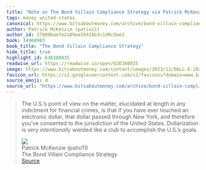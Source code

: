 ```yaml
---
title: "Note on The Bond Villain Compliance Strategy via Patrick McKenzie (patio11)"
tags: money united-states
canonical: https://www.bitsaboutmoney.com/archive/bond-villain-compliance-strategy/
author: Patrick McKenzie (patio11)
author_id: 27989bae7e2a89ee28416b3c1d0c9ae2
book: 34968983
book_title: "The Bond Villain Compliance Strategy"
hide_title: true
highlight_id: 636380035
readwise_url: https://readwise.io/open/636380035
image: https://www.bitsaboutmoney.com/content/images/2023/11/DALL-E-2023-11-23-22.40.26---A-sleek--professional-cartoon-in-the-style-of-The-Economist-or-Bloomberg--featuring-a-middle-aged-Chinese-man-styled-as-a-classic-Bond-villain-like-Bl.png
favicon_url: https://s2.googleusercontent.com/s2/favicons?domain=www.bitsaboutmoney.com
source_emoji: 🌐
source_url: "https://www.bitsaboutmoney.com/archive/bond-villain-compliance-strategy/#:~:text=The%20U.S.%E2%80%99s%20point,the%20U.S.%E2%80%99s%20goals."
---
```


> The U.S.’s point of view on the matter, elucidated at length in any indictment for financial crimes, is that if you have ever touched an electronic dollar, that dollar passed through New York, and therefore you’ve consented to the jurisdiction of the United States. Dollarization is *very intentionally* wielded like a club to accomplish the U.S.’s goals.
> <div class="quoteback-footer"><div class="quoteback-avatar"><img class="mini-favicon" src="https://s2.googleusercontent.com/s2/favicons?domain=www.bitsaboutmoney.com"></div><div class="quoteback-metadata"><div class="metadata-inner"><span style="display:none">FROM:</span><div aria-label="Patrick McKenzie (patio11)" class="quoteback-author"> Patrick McKenzie (patio11)</div><div aria-label="The Bond Villain Compliance Strategy" class="quoteback-title"> The Bond Villain Compliance Strategy</div></div></div><div class="quoteback-backlink"><a target="_blank" aria-label="go to the full text of this quotation" rel="noopener" href="https://www.bitsaboutmoney.com/archive/bond-villain-compliance-strategy/#:~:text=The%20U.S.%E2%80%99s%20point,the%20U.S.%E2%80%99s%20goals." class="quoteback-arrow"> Source</a></div></div>